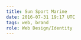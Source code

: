 ```yaml
---
title: Sun Sport Marine
date: 2016-07-31 19:17 UTC
tags: web, brand
role: Web Design/Identity
---
```

